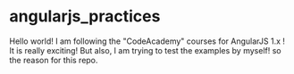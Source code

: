 # angularjs_practices
Hello world!
I am following the "CodeAcademy" courses for AngularJS 1.x ! It is really exciting! But also, I am trying to test the examples by myself! so the reason for this repo.
